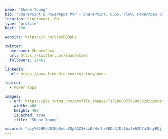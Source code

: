 ```yaml
---
name: "Shane Young"
bio: "SharePoint & PowerApps MVP - SharePoint, O365, Flow, PowerApps consulting? @PowerApps911 | Pure Snark? You found it."
location: Cincinnati, OH
type: "profile"
heat: 108

website: https://t.co/91p5BQ3pUe

twitter:
  username: ShanesCows
  url: https://twitter.com/ShanesCows
  followers: 17461

linkedin:
  url: https://www.linkedin.com/in/cincyshane

topics:
  - Power Apps

images:
  - url: https://pbs.twimg.com/profile_images/713100007398883329/qUzvsvQ3_400x400.jpg
    width: 400
    height: 400
    isCached: true
    title: "Shane Young"

secured: "pzyY02HFzUQ1MbDycuVQpGOZJ+LzKsWnfLrVUDoJ/DolAxJ+6ZK7a1NnyRQjfPPxA4JqkeWnYk5tG31A0gBaLqYiz0UNWYaTAx8y7aYgVD2tYI9snTGa5+UsfIqLU/VVZtAWcENCXkaxUkXsJxM3R954KK+vdl3CBwCZD9oW3kIr8zWp7HkwL/vRBAK2u4DvT5Ma87vCQzSJ5YPXKYJhRDsmh2AICPg5FmNU7hvDH7F33oQOvZM9EPLbZvjB0JwvDt34zifucefyRVzWS53M8SxnbAJDlEj9KbRl4JDjK5Vx9oI9GI4nDxtpjj5E4a97POUdj/rBb590B7WPy1RvuZq04bFbxvuMK7l5mShynbDZUxkhtZ+C2bRI4u/ZPCtJIPTBhT5SJL7U11c1DjdN5c0zAlH0SMQGsGN9FiwSSZA=;Q338aOzwMHLljCiVb6yi6A=="
---
```


